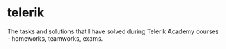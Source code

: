telerik
=======

The tasks and solutions that I have solved during Telerik Academy courses - homeworks, teamworks, exams.
